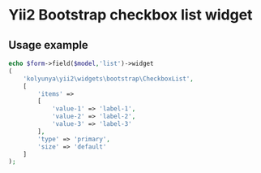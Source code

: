 # Yii2 Bootstrap checkbox list widget

## Usage example

~~~php
echo $form->field($model,'list')->widget
(
    'kolyunya\yii2\widgets\bootstrap\CheckboxList',
    [
        'items' =>
        [
            'value-1' => 'label-1',
            'value-2' => 'label-2',
            'value-3' => 'label-3'
        ],
        'type' => 'primary',
        'size' => 'default'
    ]
);
~~~
